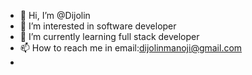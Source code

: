 - 👋 Hi, I’m @Dijolin
- 👀 I’m interested in software developer
- 🌱 I’m currently learning full stack developer
-  📫 How to reach me in email:dijolinmanoji@gmail.com
- 
<!---
Dijoln/Dijoln is a ✨ special ✨ repository because its `README.md` (this file) appears on your GitHub profile.
You can click the Preview link to take a look at your changes.
--->
